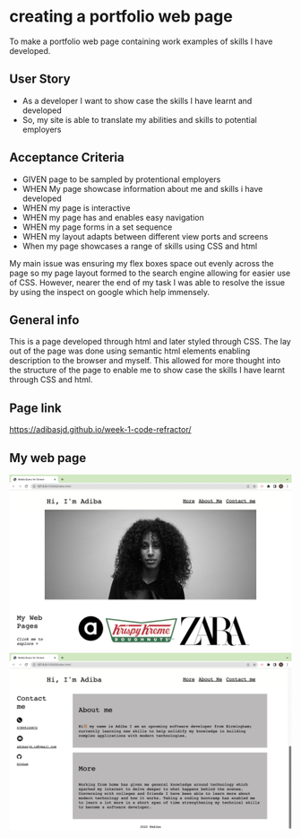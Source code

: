 
# creating a portfolio web page
To make a portfolio web page containing work examples of skills I have developed. 

## User Story

- As a developer I want to show case the skills I have learnt and developed 
- So, my site is able to translate my abilities and skills to potential employers 



## Acceptance Criteria

- GIVEN page to be sampled by protentional employers 
- WHEN My page showcase information about me and skills i have developed 
- WHEN my page is interactive 
- WHEN my page has and enables easy navigation 
- WHEN my page forms in a set sequence 
- WHEN my layout adapts between different view ports and screens 
- When my page showcases a range of skills using CSS and html  


My main issue was ensuring my flex boxes space out evenly across the page so my page layout formed to the search engine allowing for easier use of CSS. However, nearer the end of my task I was able to resolve the issue by using the inspect on google which help immensely. 

## General info
 This is a page developed through html and later styled through CSS. The lay out of the page was done using semantic html elements enabling description to the browser and myself. This allowed for more thought into the structure of the page to enable me to show case the skills I have learnt through CSS and html. 

## Page link

https://adibasjd.github.io/week-1-code-refractor/

## My web page

 ![](assets/Screenshot%202022-10-13%20at%2012.50.20.png)
 ![](assets/Screenshot%202022-10-13%20at%2012.50.42.png)
